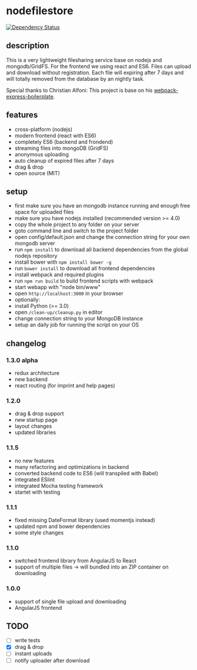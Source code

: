 # nodefilestore
[![Dependency Status](https://david-dm.org/MCeddy/nodefilestore.svg)](https://david-dm.org/MCeddy/nodefilestore)
## description
This is a very lightweight filesharing service base on nodejs and mongodb/GridFS.
For the frontend we using react and ES6.
Files can upload and download without registration. Each file will expiring after 7 days and will totally removed from the database by an nightly task.

Special thanks to Christian Alfoni: This project is base on his [webpack-express-boilerplate](https://github.com/christianalfoni/webpack-express-boilerplate).

## features
- cross-platform (nodejs)
- modern frontend (react with ES6)
- completely ES6 (backend and frondend)
- streaming files into mongoDB (GridFS)
- anonymous uploading
- auto cleanup of expired files after 7 days
- drag & drop
- open source (MIT)

## setup
- first make sure you have an mongodb instance running and enough free space for uploaded files
- make sure you have nodejs installed (recommended version >= 4.0)
- copy the whole project to any folder on your server
- goto command line and switch to the project folder
- open config/default.json and change the connection string for your own mongodb server
- run `npm install` to download all backend dependencies from the global nodejs repository
- install bower with `npm install bower -g`
- run `bower install` to download all frontend dependencies
- install webpack and required plugins
- run `npm run build` to build frontend scripts with webpack
- start webapp with "node bin/www"
- open `http://localhost:3000` in your browser
- optionally:
 - install Python (>= 3.0)
 - open `/clean-up/cleanup.py` in editor
 - change connection string to your MongoDB instance
 - setup an daily job for running the script on your OS

## changelog

### 1.3.0 alpha
- redux architecture
- new backend
- react routing (for imprint and help pages)

### 1.2.0
- drag & drop support
- new startup page
- layout changes
- updated libraries

### 1.1.5
- no new features
- many refactoring and optimizations in backend
- converted backend code to ES6 (will transpiled with Babel)
- integrated ESlint
- integrated Mocha testing framework
- startet with testing

### 1.1.1
- fixed missing DateFormat library (used momentjs instead)
- updated npm and bower dependencies
- some style changes

### 1.1.0
- switched frontend library from AngularJS to React
- support of multiple files -> will bundled into an ZIP container on downloading

### 1.0.0
- support of single file upload and downloading
- AngularJS frontend

## TODO
- [ ] write tests
- [x] drag & drop
- [ ] instant uploads
- [ ] notify uploader after download
